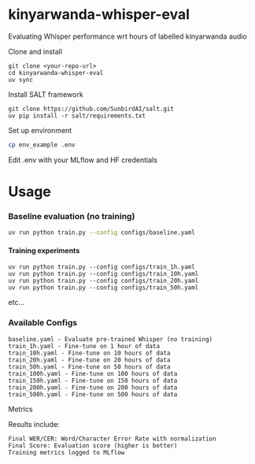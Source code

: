 # kinyarwanda-whisper-eval
Evaluating Whisper performance wrt hours of labelled kinyarwanda audio


Clone and install

```
git clone <your-repo-url>
cd kinyarwanda-whisper-eval
uv sync
```

Install SALT framework  

```
git clone https://github.com/SunbirdAI/salt.git
uv pip install -r salt/requirements.txt
```

Set up environment


```bash
cp env_example .env
```

Edit .env with your MLflow and HF credentials


# Usage

### Baseline evaluation (no training)
```bash
uv run python train.py --config configs/baseline.yaml
```
#### Training experiments
```
uv run python train.py --config configs/train_1h.yaml
uv run python train.py --config configs/train_10h.yaml
uv run python train.py --config configs/train_20h.yaml
uv run python train.py --config configs/train_50h.yaml
```
etc...


### Available Configs

```
baseline.yaml - Evaluate pre-trained Whisper (no training)
train_1h.yaml - Fine-tune on 1 hour of data
train_10h.yaml - Fine-tune on 10 hours of data
train_20h.yaml - Fine-tune on 20 hours of data
train_50h.yaml - Fine-tune on 50 hours of data
train_100h.yaml - Fine-tune on 100 hours of data
train_150h.yaml - Fine-tune on 150 hours of data
train_200h.yaml - Fine-tune on 200 hours of data
train_500h.yaml - Fine-tune on 500 hours of data
```

Metrics

Results include:

```
Final WER/CER: Word/Character Error Rate with normalization
Final Score: Evaluation score (higher is better)
Training metrics logged to MLflow
```